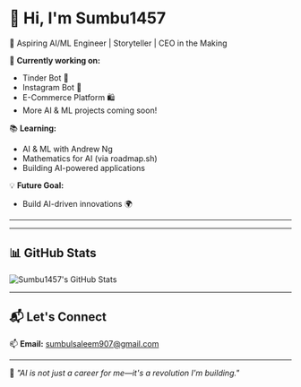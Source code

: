 # 👋 Hi, I'm Sumbu1457  
🚀 Aspiring AI/ML Engineer | Storyteller | CEO in the Making  

🔭 **Currently working on:**  
- Tinder Bot 🤖  
- Instagram Bot 📸  
- E-Commerce Platform 🛍️  
- More AI & ML projects coming soon!  

📚 **Learning:**  
- AI & ML with Andrew Ng  
- Mathematics for AI (via roadmap.sh)  
- Building AI-powered applications  

💡 **Future Goal:**  
- Build AI-driven innovations 🌍  

---



---

## 📊 GitHub Stats  
![Sumbu1457's GitHub Stats](https://github-readme-stats.vercel.app/api?username=Sumbu1457&show_icons=true&theme=radical)  



---

## 📬 Let's Connect  
📫 **Email:** sumbulsaleem907@gmail.com  

---

🚀 _"AI is not just a career for me—it's a revolution I'm building."_  
